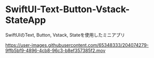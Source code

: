 # SwiftUI-Text-Button-Vstack-StateApp
SwiftUIのText, Button, Vstack, Stateを使用したミニアプリ


https://user-images.githubusercontent.com/65348333/204074279-9ffb5bf9-4896-4cb8-96c3-b8ef357385f2.mov


